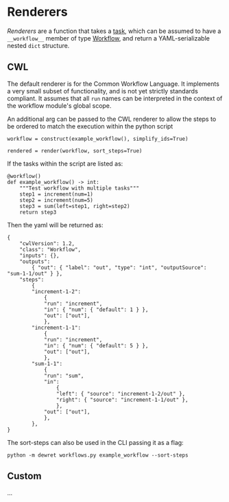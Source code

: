 # Renderers

_Renderers_ are a function that takes a [task](https://flaxandteal.github.io/dewret/reference/dewret/tasks/#task), which can
be assumed to have a `__workflow__` member of type [Workflow](https://flaxandteal.github.io/dewret/reference/dewret/workflow/#workflow), and return
a YAML-serializable nested `dict` structure.


## CWL

The default renderer is for the Common Workflow Language. It implements a very small subset
of functionality, and is not yet strictly standards compliant. It assumes that all `run`
names can be interpreted in the context of the workflow module's global scope.

An additional arg can be passed to the CWL renderer to allow the steps to be ordered to match the execution within the python script

```
workflow = construct(example_workflow(), simplify_ids=True)

rendered = render(workflow, sort_steps=True)
```

If the tasks within the script are listed as:
```
@workflow()
def example_workflow() -> int:
    """Test workflow with multiple tasks"""
    step1 = increment(num=1)
    step2 = increment(num=5)
    step3 = sum(left=step1, right=step2)
    return step3
```
Then the yaml will be returned as:
```
{
    "cwlVersion": 1.2,
    "class": "Workflow",
    "inputs": {},
    "outputs":
        { "out": { "label": "out", "type": "int", "outputSource": "sum-1-1/out" } },
    "steps":
        {
        "increment-1-2":
            {
            "run": "increment",
            "in": { "num": { "default": 1 } },
            "out": ["out"],
            },
        "increment-1-1":
            {
            "run": "increment",
            "in": { "num": { "default": 5 } },
            "out": ["out"],
            },
        "sum-1-1":
            {
            "run": "sum",
            "in":
                {
                "left": { "source": "increment-1-2/out" },
                "right": { "source": "increment-1-1/out" },
                },
            "out": ["out"],
            },
        },
}
```

The sort-steps can also be used in the CLI passing it as a flag:

```
python -m dewret workflows.py example_workflow --sort-steps
```

## Custom

...
